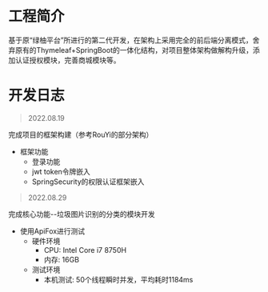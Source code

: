 # 工程简介
基于原“绿柚平台”所进行的第二代开发，在架构上采用完全的前后端分离模式，舍弃原有的Thymeleaf+SpringBoot的一体化结构，对项目整体架构做解构升级，添加认证授权模块，完善商城模块等。

# 开发日志
> 2022.08.19

完成项目的框架构建（参考RouYi的部分架构）
- 框架功能
  - 登录功能
  - jwt token令牌嵌入
  - SpringSecurity的权限认证框架嵌入
> 2022.08.29

完成核心功能--垃圾图片识别的分类的模块开发

- 使用ApiFox进行测试
    - 硬件环境
      - CPU: Intel Core i7 8750H
      - 内存: 16GB
    - 测试环境
      - 本机测试: 50个线程瞬时并发，平均耗时1184ms